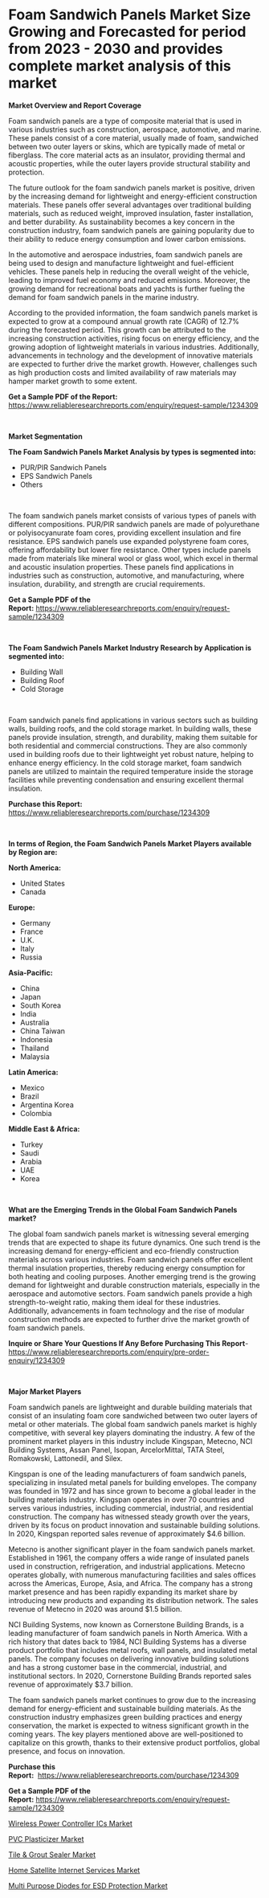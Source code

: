 <p><h1>Foam Sandwich Panels Market Size Growing and Forecasted for period from 2023 - 2030 and provides complete market analysis of this market</h1></p><p><strong>Market Overview and Report Coverage</strong></p>
<p><p>Foam sandwich panels are a type of composite material that is used in various industries such as construction, aerospace, automotive, and marine. These panels consist of a core material, usually made of foam, sandwiched between two outer layers or skins, which are typically made of metal or fiberglass. The core material acts as an insulator, providing thermal and acoustic properties, while the outer layers provide structural stability and protection.</p><p>The future outlook for the foam sandwich panels market is positive, driven by the increasing demand for lightweight and energy-efficient construction materials. These panels offer several advantages over traditional building materials, such as reduced weight, improved insulation, faster installation, and better durability. As sustainability becomes a key concern in the construction industry, foam sandwich panels are gaining popularity due to their ability to reduce energy consumption and lower carbon emissions.</p><p>In the automotive and aerospace industries, foam sandwich panels are being used to design and manufacture lightweight and fuel-efficient vehicles. These panels help in reducing the overall weight of the vehicle, leading to improved fuel economy and reduced emissions. Moreover, the growing demand for recreational boats and yachts is further fueling the demand for foam sandwich panels in the marine industry.</p><p>According to the provided information, the foam sandwich panels market is expected to grow at a compound annual growth rate (CAGR) of 12.7% during the forecasted period. This growth can be attributed to the increasing construction activities, rising focus on energy efficiency, and the growing adoption of lightweight materials in various industries. Additionally, advancements in technology and the development of innovative materials are expected to further drive the market growth. However, challenges such as high production costs and limited availability of raw materials may hamper market growth to some extent.</p></p>
<p><strong>Get a Sample PDF of the Report:</strong> <a href="https://www.reliableresearchreports.com/enquiry/request-sample/1234309">https://www.reliableresearchreports.com/enquiry/request-sample/1234309</a></p>
<p>&nbsp;</p>
<p><strong>Market Segmentation</strong></p>
<p><strong>The Foam Sandwich Panels Market Analysis by types is segmented into:</strong></p>
<p><ul><li>PUR/PIR Sandwich Panels</li><li>EPS Sandwich Panels</li><li>Others</li></ul></p>
<p>&nbsp;</p>
<p><p>The foam sandwich panels market consists of various types of panels with different compositions. PUR/PIR sandwich panels are made of polyurethane or polyisocyanurate foam cores, providing excellent insulation and fire resistance. EPS sandwich panels use expanded polystyrene foam cores, offering affordability but lower fire resistance. Other types include panels made from materials like mineral wool or glass wool, which excel in thermal and acoustic insulation properties. These panels find applications in industries such as construction, automotive, and manufacturing, where insulation, durability, and strength are crucial requirements.</p></p>
<p><strong>Get a Sample PDF of the Report:</strong>&nbsp;<a href="https://www.reliableresearchreports.com/enquiry/request-sample/1234309">https://www.reliableresearchreports.com/enquiry/request-sample/1234309</a></p>
<p>&nbsp;</p>
<p><strong>The Foam Sandwich Panels Market Industry Research by Application is segmented into:</strong></p>
<p><ul><li>Building Wall</li><li>Building Roof</li><li>Cold Storage</li></ul></p>
<p>&nbsp;</p>
<p><p>Foam sandwich panels find applications in various sectors such as building walls, building roofs, and the cold storage market. In building walls, these panels provide insulation, strength, and durability, making them suitable for both residential and commercial constructions. They are also commonly used in building roofs due to their lightweight yet robust nature, helping to enhance energy efficiency. In the cold storage market, foam sandwich panels are utilized to maintain the required temperature inside the storage facilities while preventing condensation and ensuring excellent thermal insulation.</p></p>
<p><strong>Purchase this Report:</strong>&nbsp; <a href="https://www.reliableresearchreports.com/purchase/1234309">https://www.reliableresearchreports.com/purchase/1234309</a></p>
<p>&nbsp;</p>
<p><strong>In terms of Region, the Foam Sandwich Panels Market Players available by Region are:</strong></p>
<p>
    <p> <strong> North America: </strong>
        <ul>
            <li>United States</li>
            <li>Canada</li>
        </ul>
        </p> 
    <p> <strong> Europe: </strong>
        <ul>
            <li>Germany</li>
            <li>France</li>
            <li>U.K.</li>
            <li>Italy</li>
            <li>Russia</li>
        </ul>
        </p> 
    <p> <strong> Asia-Pacific: </strong>
        <ul>
            <li>China</li>
            <li>Japan</li>
            <li>South Korea</li>
            <li>India</li>
            <li>Australia</li>
            <li>China Taiwan</li>
            <li>Indonesia</li>
            <li>Thailand</li>
            <li>Malaysia</li>
        </ul>
        </p> 
    <p> <strong> Latin America: </strong>
        <ul>
            <li>Mexico</li>
            <li>Brazil</li>
            <li>Argentina Korea</li>
            <li>Colombia</li>
        </ul>
        </p> 
    <p> <strong> Middle East & Africa: </strong>
        <ul>
            <li>Turkey</li>
            <li>Saudi</li>
            <li>Arabia</li>
            <li>UAE</li>
            <li>Korea</li>
        </ul>
    </p>
    </p>
<p>&nbsp;</p>
<p><strong>What are the Emerging Trends in the Global Foam Sandwich Panels market?</strong></p>
<p><p>The global foam sandwich panels market is witnessing several emerging trends that are expected to shape its future dynamics. One such trend is the increasing demand for energy-efficient and eco-friendly construction materials across various industries. Foam sandwich panels offer excellent thermal insulation properties, thereby reducing energy consumption for both heating and cooling purposes. Another emerging trend is the growing demand for lightweight and durable construction materials, especially in the aerospace and automotive sectors. Foam sandwich panels provide a high strength-to-weight ratio, making them ideal for these industries. Additionally, advancements in foam technology and the rise of modular construction methods are expected to further drive the market growth of foam sandwich panels.</p></p>
<p><strong>Inquire or Share Your Questions If Any Before Purchasing This Report</strong>- <a href="https://www.reliableresearchreports.com/enquiry/pre-order-enquiry/1234309">https://www.reliableresearchreports.com/enquiry/pre-order-enquiry/1234309</a></p>
<p>&nbsp;</p>
<p><strong>Major Market Players</strong></p>
<p><p>Foam sandwich panels are lightweight and durable building materials that consist of an insulating foam core sandwiched between two outer layers of metal or other materials. The global foam sandwich panels market is highly competitive, with several key players dominating the industry. A few of the prominent market players in this industry include Kingspan, Metecno, NCI Building Systems, Assan Panel, Isopan, ArcelorMittal, TATA Steel, Romakowski, Lattonedil, and Silex.</p><p>Kingspan is one of the leading manufacturers of foam sandwich panels, specializing in insulated metal panels for building envelopes. The company was founded in 1972 and has since grown to become a global leader in the building materials industry. Kingspan operates in over 70 countries and serves various industries, including commercial, industrial, and residential construction. The company has witnessed steady growth over the years, driven by its focus on product innovation and sustainable building solutions. In 2020, Kingspan reported sales revenue of approximately $4.6 billion.</p><p>Metecno is another significant player in the foam sandwich panels market. Established in 1961, the company offers a wide range of insulated panels used in construction, refrigeration, and industrial applications. Metecno operates globally, with numerous manufacturing facilities and sales offices across the Americas, Europe, Asia, and Africa. The company has a strong market presence and has been rapidly expanding its market share by introducing new products and expanding its distribution network. The sales revenue of Metecno in 2020 was around $1.5 billion.</p><p>NCI Building Systems, now known as Cornerstone Building Brands, is a leading manufacturer of foam sandwich panels in North America. With a rich history that dates back to 1984, NCI Building Systems has a diverse product portfolio that includes metal roofs, wall panels, and insulated metal panels. The company focuses on delivering innovative building solutions and has a strong customer base in the commercial, industrial, and institutional sectors. In 2020, Cornerstone Building Brands reported sales revenue of approximately $3.7 billion.</p><p>The foam sandwich panels market continues to grow due to the increasing demand for energy-efficient and sustainable building materials. As the construction industry emphasizes green building practices and energy conservation, the market is expected to witness significant growth in the coming years. The key players mentioned above are well-positioned to capitalize on this growth, thanks to their extensive product portfolios, global presence, and focus on innovation.</p></p>
<p><strong>Purchase this Report:</strong>&nbsp;&nbsp;<a href="https://www.reliableresearchreports.com/purchase/1234309">https://www.reliableresearchreports.com/purchase/1234309</a></p>
<p></p>
<p><strong>Get a Sample PDF of the Report:</strong>&nbsp;<a href="https://www.reliableresearchreports.com/enquiry/request-sample/1234309">https://www.reliableresearchreports.com/enquiry/request-sample/1234309</a></p>
<p><p><a href="https://medium.com/@half.skull.am/wireless-power-controller-ics-market-analysis-its-cagr-market-segmentation-and-global-industry-1d507c263d9d">Wireless Power Controller ICs Market</a></p><p><a href="https://github.com/scarol104/Market-Research-Report-List-1/blob/main/pvc-plasticizer-market.md">PVC Plasticizer Market</a></p><p><a href="https://github.com/dzharov81/Market-Research-Report-List-1/blob/main/tile-grout-sealer-market.md">Tile & Grout Sealer Market</a></p><p><a href="https://medium.com/@stephenstevens11/home-satellite-internet-services-market-comprehensive-assessment-by-type-application-and-24317e0e7603">Home Satellite Internet Services Market</a></p><p><a href="https://medium.com/@favor.case.flash/multi-purpose-diodes-for-esd-protection-market-insights-into-market-cagr-market-trends-and-7781196f9506">Multi Purpose Diodes for ESD Protection Market</a></p></p>